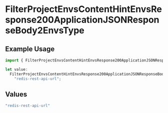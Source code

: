 # FilterProjectEnvsContentHintEnvsResponse200ApplicationJSONResponseBody2EnvsType

## Example Usage

```typescript
import { FilterProjectEnvsContentHintEnvsResponse200ApplicationJSONResponseBody2EnvsType } from "@vercel/sdk/models/operations";

let value:
  FilterProjectEnvsContentHintEnvsResponse200ApplicationJSONResponseBody2EnvsType =
    "redis-rest-api-url";
```

## Values

```typescript
"redis-rest-api-url"
```